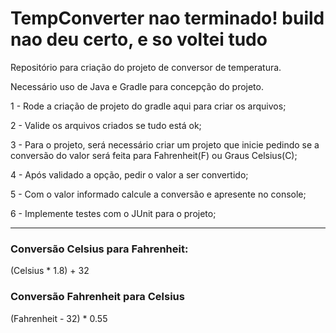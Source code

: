 # TempConverter nao terminado! build nao deu certo, e so voltei tudo 


Repositório para criação do projeto de conversor de temperatura.

Necessário uso de Java e Gradle para concepção do projeto.

1 - Rode a criação de projeto do gradle aqui para criar os arquivos;

2 - Valide os arquivos criados se tudo está ok;

3 - Para o projeto, será necessário criar um projeto que inicie pedindo se a conversão do valor será feita para Fahrenheit(F) ou Graus Celsius(C);

4 - Após validado a opção, pedir o valor a ser convertido;

5 - Com o valor informado calcule a conversão e apresente no console;

6 - Implemente testes com o JUnit para o projeto;

---

### Conversão Celsius para Fahrenheit:
(Celsius * 1.8) + 32

### Conversão Fahrenheit para Celsius
(Fahrenheit - 32) * 0.55

